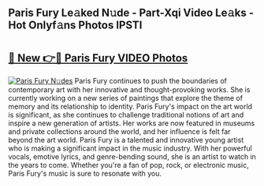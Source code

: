 ## Paris Fury Le𝚊ked N𝚞de - Part-Xqi Video Le𝚊ks - Hot Onlyf𝚊ns Photos lPSTl

# <h2><a href="http://ac29813.deff.icu/?id=Paris+Fury">🔗 New 👉🔴 Paris Fury VIDEO Photos</a></h2>

[![Paris Fury N𝚞des](https://i.imgur.com/rIISA9y.gif)](http://ac29813.deff.icu/?id=Paris+Fury)
Paris Fury continues to push the boundaries of contemporary art with her innovative and thought-provoking works. She is currently working on a new series of paintings that explore the theme of memory and its relationship to identity. Paris Fury's impact on the art world is significant, as she continues to challenge traditional notions of art and inspire a new generation of artists. Her works are now featured in museums and private collections around the world, and her influence is felt far beyond the art world. Paris Fury is a talented and innovative young artist who is making a significant impact in the music industry. With her powerful vocals, emotive lyrics, and genre-bending sound, she is an artist to watch in the years to come. Whether you're a fan of pop, rock, or electronic music, Paris Fury's music is sure to resonate with you.
